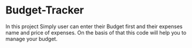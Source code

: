 # Budget-Tracker
In this project Simply user can enter their Budget first and their expenses name and price of expenses. On the basis of that this code will help you to manage your budget.
